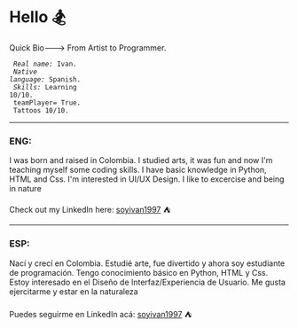 <!DOCTYPE html>
<html>
  <h1 style="text-align"> Hello &#127938;</h1>
  
  Quick Bio---> From Artist to Programmer. 
  
  <code> *Real name:* Ivan. </code> <br>
  <code> *Native language:* Spanish. </code> <br>
  <code> *Skills:* Learning 10/10. <br> teamPlayer= True. <br> Tattoos 10/10. </code>
  
  <hr shade size="4" widht="50%" align="center" />  
  
  <h3> ENG: </h3>
  
  I was born and raised in Colombia. I studied arts, it was fun and now I'm teaching myself some coding skills. I have basic knowledge in Python, HTML and Css. I'm interested in UI/UX Design. I like to excercise and being in nature <br>
  
  Check out my LinkedIn here: <a href=https://www.linkedin.com/in/soyivan1997 name="start">soyivan1997</a> &#9978;   
 
  <hr shade size="4" widht="50%" align="center" /> 
  
  <h3> ESP: </h3>
  
  Nací y crecí en Colombia. Estudié arte, fue divertido y ahora soy estudiante de programación. Tengo conocimiento básico en Python, HTML y Css. Estoy interesado en el Diseño de Interfaz/Experiencia de Usuario. Me gusta ejercitarme y estar en la naturaleza
  <br>    
  Puedes seguirme en LinkedIn acá: <a href=https://www.linkedin.com/in/soyivan1997 name="start">soyivan1997</a> &#9978; 
 </html> 

